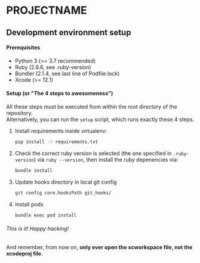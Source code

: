 # PROJECTNAME

## Development environment setup

#### Prerequisites
- Python 3 (>= 3.7 recommended)
- Ruby (2.6.6, see .ruby-version)
- Bundler (2.1.4, see last line of Podfile.lock)
- Xcode (>= 12.1)

#### Setup (or "The 4 steps to awesomeness")

All these steps must be executed from within the root directory of the repository.  
Alternatively, you can run the `setup` script, which runs exactly these 4 steps.

1. Install requirements inside virtualenv:
    ```bash 
    pip install -r requirements.txt
    ```

2. Check the correct ruby version is selected (the one specified in `.ruby-version`) via `ruby --version`, then install
   the ruby depenencies via:
    ```bash
    bundle install
    ```

3. Update hooks directory in local git config
    ```bash
    git config core.hooksPath git_hooks/
    ```

4. Install pods
    ```bash
    bundle exec pod install
    ```

###### This is it! Happy hacking!
And remember, from now on, **only ever open the xcworkspace file, not the xcodeproj file.**
